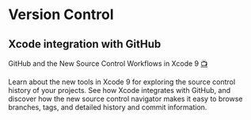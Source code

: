 # Version Control

## **Xcode** integration with **GitHub**

GitHub and the New Source Control Workflows in Xcode 9  [:tv:](https://developer.apple.com/videos/play/wwdc2017/405/)

Learn about the new tools in Xcode 9 for exploring the source control history of your projects. See how Xcode integrates with GitHub, and discover how the new source control navigator makes it easy to browse branches, tags, and detailed history and commit information.
